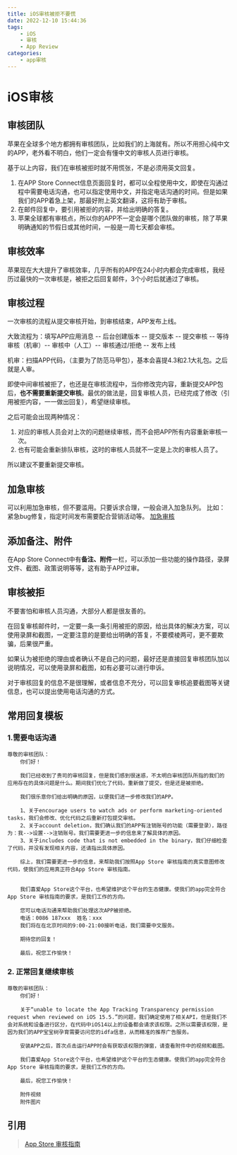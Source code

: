 ```yaml
---
title: iOS审核被拒不要慌
date: 2022-12-10 15:44:36
tags:
    - iOS
    - 审核
    - App Review
categories:
    - app审核
---
```


# iOS审核

## 审核团队

苹果在全球多个地方都拥有审核团队，比如我们的上海就有。所以不用担心纯中文的APP，老外看不明白，他们一定会有懂中文的审核人员进行审核。

基于以上内容，我们在审核被拒时就不用慌张，不是必须用英文回复。

1. 在APP Store Connect信息页面回复时，都可以全程使用中文，即使在沟通过程中需要电话沟通，也可以指定使用中文，并指定电话沟通的时间。但是如果我们的APP着急上架，那最好附上英文翻译，这将有助于审核。
2. 在邮件回复中，要引用被拒的内容，并给出明确的答复。
3. 苹果全球都有审核点，所以你的APP不一定会是哪个团队做的审核，除了苹果明确通知的节假日或其他时间，一般是一周七天都会审核。

## 审核效率

苹果现在大大提升了审核效率，几乎所有的APP在24小时内都会完成审核，我经历过最快的一次审核是，被拒之后回复邮件，3个小时后就通过了审核。

## 审核过程
一次审核的流程从提交审核开始，到审核结束，APP发布上线。

大致流程为：填写APP应用消息 -- 后台创建版本 -- 提交版本 -- 提交审核 -- 等待审核（机审）-- 审核中（人工）-- 审核通过/拒绝 -- 发布上线

机审：扫描APP代码，（主要为了防范马甲包），基本会喜提4.3和2.1大礼包。之后就是人审。


即使中间审核被拒了，也还是在审核流程中，当你修改完内容，重新提交APP包后，<b>也不需要重新提交审核</b>。最优的做法是，回复审核人员，已经完成了修改（引用被拒内容，一一做出回复），希望继续审核。

之后可能会出现两种情况：
1. 对应的审核人员会对上次的问题继续审核，而不会把APP所有内容重新审核一次。
2. 也有可能会重新排队审核，这时的审核人员就不一定是上次的审核人员了。

所以建议不要重新提交审核。

## 加急审核

可以利用加急审核，但不要滥用。只要诉求合理，一般会进入加急队列。
比如：紧急bug修复，指定时间发布需要配合营销活动等。
[加急审核](https://developer.apple.com/contact/app-store/?topic=expedite)

## 添加备注、附件

在App Store Connect中有<b>备注、附件</b>一栏，可以添加一些功能的操作路径，录屏文件、截图、政策说明等等，这有助于APP过审。

## 审核被拒

不要害怕和审核人员沟通，大部分人都是很友善的。

在回复审核邮件时，一定要一条一条引用被拒的原因，给出具体的解决方案，可以使用录屏和截图，一定要注意的是要给出明确的答复，不要模棱两可，更不要欺骗，后果很严重。

如果认为被拒绝的理由或者确认不是自己的问题，最好还是直接回复审核团队加以说明情况，可以使用录屏和截图，如有必要可以进行申诉。

对于审核回复的信息不是很理解，或者信息不充分，可以回复审核追要截图等关键信息，也可以提出使用电话沟通的方式。


## 常用回复模板
### 1.需要电话沟通

```
尊敬的审核团队：
	你们好！

	我们已经收到了贵司的审核回复，但是我们感到很迷惑，不太明白审核团队所指的我们的应用存在的具体问题是什么。期间我们优化了代码，重新做了提交，但是还是被拒绝。

	我们很乐意你们给出明确的原因，以便我们进一步修改我们的APP。

	1、关于encourage users to watch ads or perform marketing-oriented tasks，我们会修改、优化代码之后重新打包提交审核。
	2、关于account deletion，我们确认我们的APP有注销账号的功能（需要登录），路径为：我-->设置-->注销账号。我们需要更进一步的信息来了解具体的原因。
	3、关于includes code that is not embedded in the binary，我们仔细检查了代码，并没有发现相关内容，还请指出具体原因。

	综上，我们需要更进一步的信息，来帮助我们按照App Store 审核指南的真实意图修改代码，使我们的应用真正符合App Store 审核指南。


	我们喜爱App Store这个平台，也希望维护这个平台的生态健康。使我们的app完全符合App Store 审核指南的要求，是我们工作的方向。

	您可以电话沟通来帮助我们处理这次APP被拒绝。
	电话：0086 187xxx  姓名：xxx
	我们将在在北京时间的9:00-21:00接听电话，我们需要中文服务。

	期待您的回复！

	最后，祝您工作愉快！
```

### 2. 正常回复继续审核 

```
尊敬的审核团队：
	你们好！

	关于“unable to locate the App Tracking Transparency permission request when reviewed on iOS 15.5.”的问题，我们确定使用了相关API，但是我们不会对系统和设备进行区分，在代码中iOS14以上的设备都会请求该权限。之所以需要该权限，是因为我们的APP宝宝树孕育需要访问您的idfa信息，从而精准的推荐广告服务。

	安装APP之后，首次点击运行APP时会有获取该权限的弹窗，请查看附件中的视频和截图。

	我们喜爱App Store这个平台，也希望维护这个平台的生态健康。使我们的app完全符合App Store 审核指南的要求，是我们工作的方向。

	最后，祝您工作愉快！
	
	附件视频
	附件图片
```


## 引用
> [App Store 审核指南](https://developer.apple.com/cn/app-store/review/guidelines/)